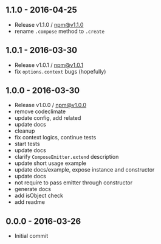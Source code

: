 

## 1.1.0 - 2016-04-25
- Release v1.1.0 / npm@v1.1.0
- rename `.compose` method to `.create`

## 1.0.1 - 2016-03-30
- Release v1.0.1 / npm@v1.0.1
- fix `options.context` bugs (hopefully)

## 1.0.0 - 2016-03-30
- Release v1.0.0 / npm@v1.0.0
- remove codeclimate
- update config, add related
- update docs
- cleanup
- fix context logics, continue tests
- start tests
- update docs
- clarify `ComposeEmitter.extend` description
- update short usage example
- update docs/example, expose instance and constructor
- update docs
- not require to pass emitter through constructor
- generate docs
- add isObject check
- add readme

## 0.0.0 - 2016-03-26
- Initial commit